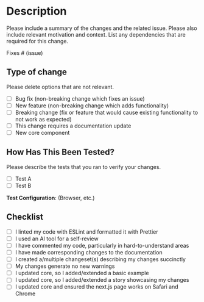 # Description

Please include a summary of the changes and the related issue. Please also include relevant motivation and context. List any dependencies that are required for this change.

Fixes # (issue)

## Type of change

Please delete options that are not relevant.

- [ ] Bug fix (non-breaking change which fixes an issue)
- [ ] New feature (non-breaking change which adds functionality)
- [ ] Breaking change (fix or feature that would cause existing functionality to not work as expected)
- [ ] This change requires a documentation update
- [ ] New core component

## How Has This Been Tested?

Please describe the tests that you ran to verify your changes. 

- [ ] Test A
- [ ] Test B

**Test Configuration**: (Browser, etc.)

## Checklist

- [ ] I linted my code with ESLint and formatted it with Prettier
- [ ] I used an AI tool for a self-review
- [ ] I have commented my code, particularly in hard-to-understand areas
- [ ] I have made corresponding changes to the documentation
- [ ] I created a/multiple changeset(s) describing my changes succinctly
- [ ] My changes generate no new warnings
- [ ] I updated core, so I added/extended a basic example
- [ ] I updated core, so I added/extended a story showcasing my changes
- [ ] I updated core and ensured the next.js page works on Safari and Chrome
